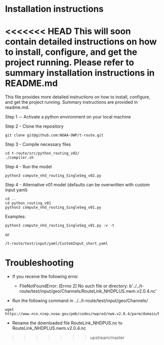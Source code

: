 # Installation instructions

<<<<<<< HEAD
This will soon contain detailed instructions on how to install, configure, and get the project running. Please refer to summary installation instructions in README.md
=======
This file provides more detailed instructions on how to install, configure, and get the project running. Summary instructions are provided in readme.md.

Step 1 -- Activate a python environment on your local machine 

Step 2 - Clone the repository 
``` 
git clone git@github.com:NOAA-OWP/t-route.git 
```

Step 3 - Compile necessary files
``` 
cd t-route/src/python_routing_v02/
./compiler.sh 
```

Step 4 - Run the model 

```
python3 compute_nhd_routing_SingleSeg_v02.py 
```

Step 4 - Alternative v01 model (defaults can be overwritten with custom input yaml)
``` 
cd ..
cd python_routing_v01
python3 compute_nhd_routing_SingleSeg_v01.py 
```
Examples:
```
python3 compute_nhd_routing_SingleSeg_v01.py -v -t
```
or
```
/t-route/test/input/yaml/CustomInput_short.yaml 
```
# Troubleshooting
- If you receive the following error.
    * FileNotFoundError: [Errno 2] No such file or directory: b'../../t-route/test/input/geo/Channels/RouteLink_NHDPLUS.nwm.v2.0.4.nc'

- Run the following command in ../../t-route/test/input/geo/Channels/
``` 
wget https://www.nco.ncep.noaa.gov/pmb/codes/nwprod/nwm.v2.0.4/parm/domain/RouteLink_NHDPLUS.nc 
```

- Rename the downloaded file RouteLink_NHDPUS.nc to RouteLink_NHDPLUS.nwm.v2.0.4.nc

>>>>>>> upstream/master
